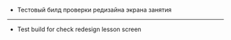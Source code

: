 - Тестовый билд проверки редизайна экрана занятия

---

- Test build for check redesign lesson screen
